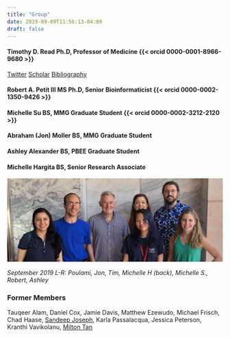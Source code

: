 ```yaml
---
title: "Group"
date: 2019-09-09T11:56:13-04:00
draft: false
---
```


#### Timothy D. Read Ph.D, Professor of Medicine {{< orcid 0000-0001-8966-9680 >}}
[Twitter](https://twitter.com/tdread_emory)
[Scholar](https://scholar.google.com/citations?user=XF5C7cgAAAAJ&hl=en)
[Bibliography](https://www.ncbi.nlm.nih.gov/myncbi/timothy.read.2/bibliography/public/)

#### Robert A. Petit III MS Ph.D, Senior Bioinformaticist {{< orcid 0000-0002-1350-9426 >}}

#### Michelle Su BS, MMG Graduate Student {{< orcid 0000-0002-3212-2120 >}}

#### Abraham (Jon) Moller BS, MMG Graduate Student

#### Ashley Alexander BS, PBEE Graduate Student

#### Michelle Hargita BS, Senior Research Associate

![]( /images/2019-09-17-group.JPG)

*September 2019 L-R: Poulami, Jon, Tim, Michelle H (back), Michelle S., Robert, Ashley* 
### Former Members
Tauqeer Alam, Daniel Cox, Jamie Davis, Matthew Ezewudo, Michael Frisch, Chad Haase, [Sandeep Joseph](https://twitter.com/jose_sandeep), Karla Passalacqua, Jessica Peterson, Kranthi Vavikolanu, [Milton Tan](https://twitter.com/mtanichthys)

